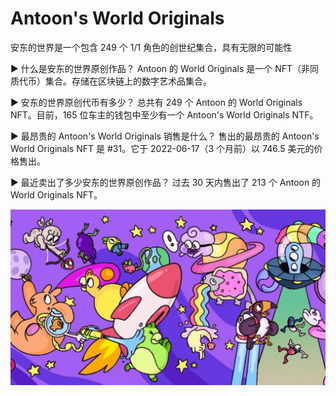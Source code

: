 # Antoon's World Originals

安东的世界是一个包含 249 个 1/1 角色的创世纪集合，具有无限的可能性

▶ 什么是安东的世界原创作品？
Antoon 的 World Originals 是一个 NFT（非同质代币）集合。存储在区块链上的数字艺术品集合。

▶ 安东的世界原创代币有多少？
总共有 249 个 Antoon 的 World Originals NFT。目前，165 位车主的钱包中至少有一个 Antoon's World Originals NTF。

▶ 最昂贵的 Antoon's World Originals 销售是什么？
售出的最昂贵的 Antoon's World Originals NFT 是 #31。它于 2022-06-17（3 个月前）以 746.5 美元的价格售出。

▶ 最近卖出了多少安东的世界原创作品？
过去 30 天内售出了 213 个 Antoon 的 World Originals NFT。

![nft](3413123_new.png)
